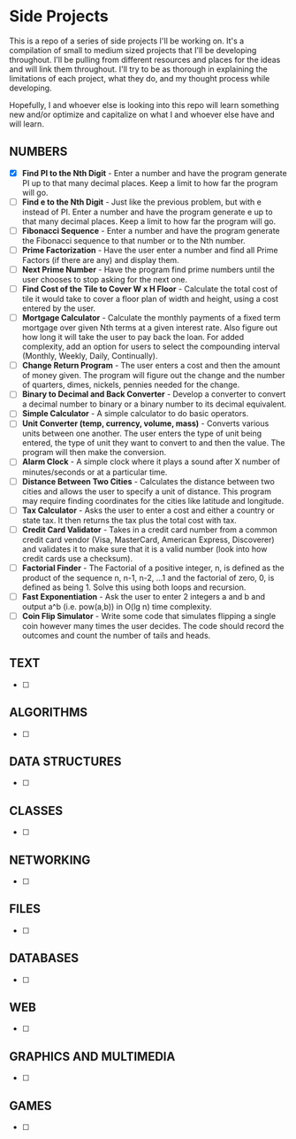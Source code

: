 # Side Projects
This is a repo of a series of side projects I'll be working on. It's a compilation of small to 
medium sized projects that I'll be developing throughout. I'll be pulling from different
resources and places for the ideas and will link them throughout. I'll try to be as thorough in
explaining the limitations of each project, what they do, and my thought process while developing.

Hopefully, I and whoever else is looking into this repo will learn something new and/or
optimize and capitalize on what I and whoever else have and will learn.

## NUMBERS
- [X] **Find PI to the Nth Digit** - Enter a number and have the program generate PI up to that many decimal places. Keep a limit to how far the program will go.
- [ ] **Find e to the Nth Digit** - Just like the previous problem, but with e instead of PI. Enter a number and have the program generate e up to that many decimal places. Keep a limit to how far the program will go.
- [ ] **Fibonacci Sequence** - Enter a number and have the program generate the Fibonacci sequence to that number or to the Nth number.
- [ ] **Prime Factorization** - Have the user enter a number and find all Prime Factors (if there are any) and display them.
- [ ] **Next Prime Number** - Have the program find prime numbers until the user chooses to stop asking for the next one.
- [ ] **Find Cost of the Tile to Cover W x H Floor** - Calculate the total cost of tile it would take to cover a floor plan of width and height, using a cost entered by the user.
- [ ] **Mortgage Calculator** - Calculate the monthly payments of a fixed term mortgage over given Nth terms at a given interest rate. Also figure out how long it will take the user to pay back the loan. For added complexity, add an option for users to select the compounding interval (Monthly, Weekly, Daily, Continually).
- [ ] **Change Return Program** - The user enters a cost and then the amount of money given. The program will figure out the change and the number of quarters, dimes, nickels, pennies needed for the change.
- [ ] **Binary to Decimal and Back Converter** - Develop a converter to convert a decimal number to binary or a binary number to its decimal equivalent.
- [ ] **Simple Calculator** - A simple calculator to do basic operators.
- [ ] **Unit Converter (temp, currency, volume, mass)** - Converts various units between one another. The user enters the type of unit being entered, the type of unit they want to convert to and then the value. The program will then make the conversion.
- [ ] **Alarm Clock** - A simple clock where it plays a sound after X number of minutes/seconds or at a particular time.
- [ ] **Distance Between Two Cities** - Calculates the distance between two cities and allows the user to specify a unit of distance. This program may require finding coordinates for the cities like latitude and longitude.
- [ ] **Tax Calculator** - Asks the user to enter a cost and either a country or state tax. It then returns the tax plus the total cost with tax.
- [ ] **Credit Card Validator** - Takes in a credit card number from a common credit card vendor (Visa, MasterCard, American Express, Discoverer) and validates it to make sure that it is a valid number (look into how credit cards use a checksum).
- [ ] **Factorial Finder** - The Factorial of a positive integer, n, is defined as the product of the sequence n, n-1, n-2, ...1 and the factorial of zero, 0, is defined as being 1. Solve this using both loops and recursion.
- [ ] **Fast Exponentiation** - Ask the user to enter 2 integers a and b and output a^b (i.e. pow(a,b)) in O(lg n) time complexity.
- [ ] **Coin Flip Simulator** - Write some code that simulates flipping a single coin however many times the user decides. The code should record the outcomes and count the number of tails and heads.

## TEXT
- [ ] 

## ALGORITHMS
- [ ] 

## DATA STRUCTURES
- [ ] 

## CLASSES
- [ ] 

## NETWORKING
- [ ] 

## FILES
- [ ] 

## DATABASES
- [ ] 

## WEB
- [ ] 

## GRAPHICS AND MULTIMEDIA
- [ ] 

## GAMES
- [ ] 
